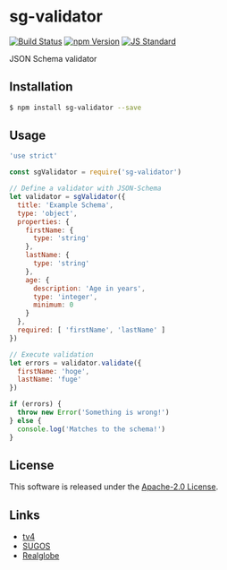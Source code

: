 sg-validator
==========

<!---
This file is generated by ape-tmpl. Do not update manually.
--->

<!-- Badge Start -->
<a name="badges"></a>

[![Build Status][bd_travis_shield_url]][bd_travis_url]
[![npm Version][bd_npm_shield_url]][bd_npm_url]
[![JS Standard][bd_standard_shield_url]][bd_standard_url]

[bd_repo_url]: https://github.com/realglobe-Inc/sg-validator
[bd_travis_url]: http://travis-ci.org/realglobe-Inc/sg-validator
[bd_travis_shield_url]: http://img.shields.io/travis/realglobe-Inc/sg-validator.svg?style=flat
[bd_travis_com_url]: http://travis-ci.com/realglobe-Inc/sg-validator
[bd_travis_com_shield_url]: https://api.travis-ci.com/realglobe-Inc/sg-validator.svg?token=
[bd_license_url]: https://github.com/realglobe-Inc/sg-validator/blob/master/LICENSE
[bd_codeclimate_url]: http://codeclimate.com/github/realglobe-Inc/sg-validator
[bd_codeclimate_shield_url]: http://img.shields.io/codeclimate/github/realglobe-Inc/sg-validator.svg?style=flat
[bd_codeclimate_coverage_shield_url]: http://img.shields.io/codeclimate/coverage/github/realglobe-Inc/sg-validator.svg?style=flat
[bd_gemnasium_url]: https://gemnasium.com/realglobe-Inc/sg-validator
[bd_gemnasium_shield_url]: https://gemnasium.com/realglobe-Inc/sg-validator.svg
[bd_npm_url]: http://www.npmjs.org/package/sg-validator
[bd_npm_shield_url]: http://img.shields.io/npm/v/sg-validator.svg?style=flat
[bd_standard_url]: http://standardjs.com/
[bd_standard_shield_url]: https://img.shields.io/badge/code%20style-standard-brightgreen.svg

<!-- Badge End -->


<!-- Description Start -->
<a name="description"></a>

JSON Schema validator

<!-- Description End -->


<!-- Overview Start -->
<a name="overview"></a>



<!-- Overview End -->


<!-- Sections Start -->
<a name="sections"></a>

<!-- Section from "doc/guides/01.Installation.md.hbs" Start -->

<a name="section-doc-guides-01-installation-md"></a>

Installation
-----

```bash
$ npm install sg-validator --save
```


<!-- Section from "doc/guides/01.Installation.md.hbs" End -->

<!-- Section from "doc/guides/02.Usage.md.hbs" Start -->

<a name="section-doc-guides-02-usage-md"></a>

Usage
---------

```javascript
'use strict'

const sgValidator = require('sg-validator')

// Define a validator with JSON-Schema
let validator = sgValidator({
  title: 'Example Schema',
  type: 'object',
  properties: {
    firstName: {
      type: 'string'
    },
    lastName: {
      type: 'string'
    },
    age: {
      description: 'Age in years',
      type: 'integer',
      minimum: 0
    }
  },
  required: [ 'firstName', 'lastName' ]
})

// Execute validation
let errors = validator.validate({
  firstName: 'hoge',
  lastName: 'fuge'
})

if (errors) {
  throw new Error('Something is wrong!')
} else {
  console.log('Matches to the schema!')
}

```


<!-- Section from "doc/guides/02.Usage.md.hbs" End -->


<!-- Sections Start -->


<!-- LICENSE Start -->
<a name="license"></a>

License
-------
This software is released under the [Apache-2.0 License](https://github.com/realglobe-Inc/sg-validator/blob/master/LICENSE).

<!-- LICENSE End -->


<!-- Links Start -->
<a name="links"></a>

Links
------

+ [tv4][tv4_url]
+ [SUGOS][sugos_url]
+ [Realglobe][realglobe_url]

[tv4_url]: https://github.com/geraintluff/tv4
[sugos_url]: https://github.com/realglobe-Inc/sugos
[realglobe_url]: https://realglobe.jp/

<!-- Links End -->
